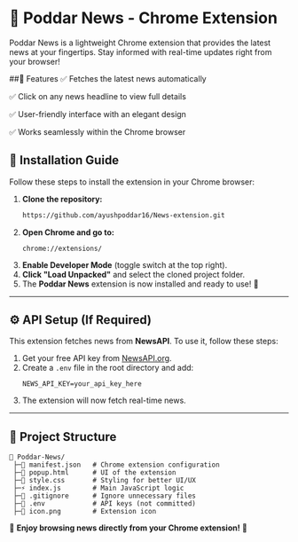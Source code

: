 # 📰 Poddar News - Chrome Extension

Poddar News is a lightweight Chrome extension that provides the latest news at your fingertips. Stay informed with real-time updates right from your browser!

##🚀 Features
✅ Fetches the latest news automatically

✅ Click on any news headline to view full details

✅ User-friendly interface with an elegant design

✅ Works seamlessly within the Chrome browser

## 📌 Installation Guide

Follow these steps to install the extension in your Chrome browser:

1. **Clone the repository:**
   ```sh
   https://github.com/ayushpoddar16/News-extension.git
   ```
2. **Open Chrome and go to:**
   ```
   chrome://extensions/
   ```
3. **Enable Developer Mode** (toggle switch at the top right).  
4. **Click "Load Unpacked"** and select the cloned project folder.  
5. The **Poddar News** extension is now installed and ready to use! 🎉  

---

## ⚙️ API Setup (If Required)

This extension fetches news from **NewsAPI**. To use it, follow these steps:

1. Get your free API key from [NewsAPI.org](https://newsapi.org/).
2. Create a `.env` file in the root directory and add:
   ```
   NEWS_API_KEY=your_api_key_here
   ```
3. The extension will now fetch real-time news.

---

## 💂️ Project Structure

```
📂 Poddar-News/
 ├─📄 manifest.json   # Chrome extension configuration
 ├─📄 popup.html      # UI of the extension
 ├─🎨 style.css       # Styling for better UI/UX
 ├─⚡ index.js        # Main JavaScript logic
 ├─📄 .gitignore      # Ignore unnecessary files
 ├─📄 .env            # API keys (not committed)
 ├─📄 icon.png        # Extension icon
```


🚀 **Enjoy browsing news directly from your Chrome extension!** 🚀

